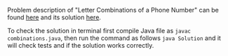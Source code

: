 Problem description of "Letter Combinations of a Phone Number" can be found [here](https://leetcode.com/problems/letter-combinations-of-a-phone-number/) and its solution [here](https://github.com/aurimas13/LeetCode-HackerRank-MAANG/blob/main/LeetCode/Java%20Solutions/Letter%20Combinations%20of%20a%20Phone%20Number/combinations.java).

To check the solution in terminal first compile Java file as `javac combinations.java`, then run the command as follows `java Solution` and it will check tests and if the solution works correctly.